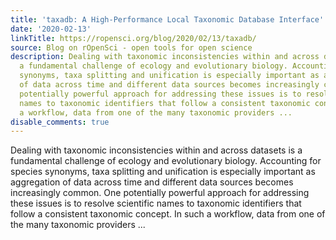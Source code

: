 ```yaml
---
title: 'taxadb: A High-Performance Local Taxonomic Database Interface'
date: '2020-02-13'
linkTitle: https://ropensci.org/blog/2020/02/13/taxadb/
source: Blog on rOpenSci - open tools for open science
description: Dealing with taxonomic inconsistencies within and across datasets is
  a fundamental challenge of ecology and evolutionary biology. Accounting for species
  synonyms, taxa splitting and unification is especially important as aggregation
  of data across time and different data sources becomes increasingly common. One
  potentially powerful approach for addressing these issues is to resolve scientific
  names to taxonomic identifiers that follow a consistent taxonomic concept. In such
  a workflow, data from one of the many taxonomic providers ...
disable_comments: true
---
```

Dealing with taxonomic inconsistencies within and across datasets is a fundamental challenge of ecology and evolutionary biology. Accounting for species synonyms, taxa splitting and unification is especially important as aggregation of data across time and different data sources becomes increasingly common. One potentially powerful approach for addressing these issues is to resolve scientific names to taxonomic identifiers that follow a consistent taxonomic concept. In such a workflow, data from one of the many taxonomic providers ...
